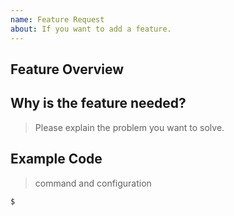 ```yaml
---
name: Feature Request
about: If you want to add a feature.
---
```


## Feature Overview


## Why is the feature needed?

> Please explain the problem you want to solve.


## Example Code

> command and configuration

```console
$ 
```

```yaml

```
